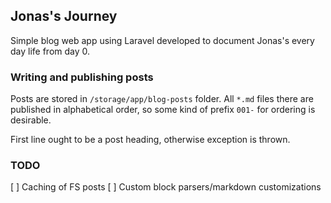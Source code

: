 ## Jonas's Journey

Simple blog web app using Laravel developed to document Jonas's every day life from day 0.

### Writing and publishing posts

Posts are stored in `/storage/app/blog-posts` folder. All `*.md` files there are published
in alphabetical order, so some kind of prefix `001-` for ordering is desirable.

First line ought to be a post heading, otherwise exception is thrown.

### TODO

[ ] Caching of FS posts
[ ] Custom block parsers/markdown customizations